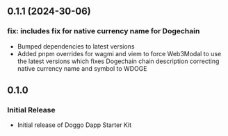 ## 0.1.1 (2024-30-06)

### fix: includes fix for native currency name for Dogechain

- Bumped dependencies to latest versions
- Added pnpm overrides for wagmi and viem to force Web3Modal to use the latest versions which fixes Dogechain chain description correcting native currency name and symbol to WDOGE


## 0.1.0

### Initial Release

- Initial release of Doggo Dapp Starter Kit